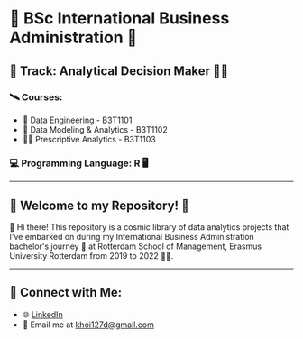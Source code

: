 # 🚀 BSc International Business Administration 🌌

## 🌠 Track: Analytical Decision Maker 👨‍🚀

### 🛰️ Courses: 
- 🌌 Data Engineering - B3T1101
- 🌠 Data Modeling & Analytics - B3T1102
- 👨‍🚀 Prescriptive Analytics - B3T1103

### 💻 Programming Language: R 🖥️

---

## 🌟 Welcome to my Repository! 🌟

👋 Hi there! This repository is a cosmic library of data analytics projects that I've embarked on during my International Business Administration bachelor's journey 🔭 at Rotterdam School of Management, Erasmus University Rotterdam from 2019 to 2022 👨‍🚀.

---

## 🌌 Connect with Me:
- 🌐 [LinkedIn](https://www.linkedin.com/in/khoi-pham2709/)
- 💌 Email me at khoi127d@gmail.com


